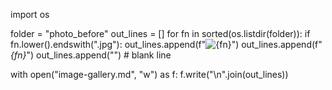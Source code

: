 import os

folder = "photo_before"
out_lines = []
for fn in sorted(os.listdir(folder)):
    if fn.lower().endswith(".jpg"):
        out_lines.append(f"![{fn}]({folder}/{fn})")
        out_lines.append(f"*{fn}*")
        out_lines.append("")   # blank line

with open("image-gallery.md", "w") as f:
    f.write("\n".join(out_lines))

